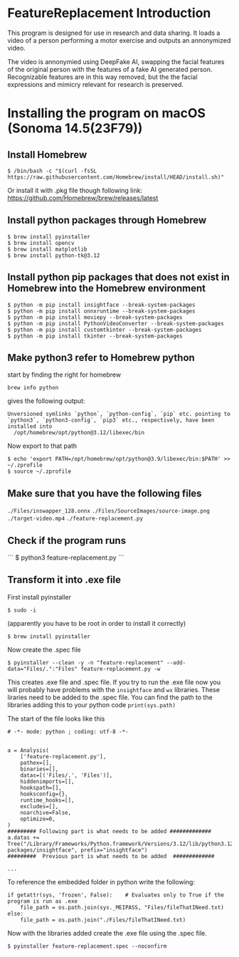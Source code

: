 # FeatureReplacement Introduction
This program is designed for use in research and data sharing. It loads a video of a person performing a motor exercise and outputs an annonymized video. 

The video is annonymied using DeepFake AI, swapping the facial features of the original person with the features of a fake AI generated person. Recognizable features are in this way removed, but the the facial expressions and mimicry relevant for research is preserved. 

# Installing the program on macOS (Sonoma 14.5(23F79))
## Install Homebrew
```
$ /bin/bash -c "$(curl -fsSL https://raw.githubusercontent.com/Homebrew/install/HEAD/install.sh)"
```
Or install it with .pkg file though following link: https://github.com/Homebrew/brew/releases/latest


## Install python packages through Homebrew
```
$ brew install pyinstaller
$ brew install opencv
$ brew install matplotlib
$ brew install python-tk@3.12
```

## Install python pip packages that does not exist in Homebrew into the Homebrew environment 
```
$ python -m pip install insightface --break-system-packages
$ python -m pip install onnxruntime --break-system-packages
$ python -m pip install moviepy --break-system-packages
$ python -m pip install PythonVideoConverter --break-system-packages
$ python -m pip install customtkinter --break-system-packages
$ python -m pip install tkinter --break-system-packages

```

## Make python3 refer to Homebrew python
start by finding the right for homebrew
```
brew info python
```
gives the following output: 
```
Unversioned symlinks `python`, `python-config`, `pip` etc. pointing to
`python3`, `python3-config`, `pip3` etc., respectively, have been installed into
  /opt/homebrew/opt/python@3.12/libexec/bin
```
Now export to that path
```
$ echo 'export PATH=/opt/homebrew/opt/python@3.9/libexec/bin:$PATH' >> ~/.zprofile
$ source ~/.zprofile
```

## Make sure that you have the following files
`./Files/inswapper_128.onnx`
`./Files/SourceImages/source-image.png`
`./target-video.mp4`
`./feature-replacement.py`


## Check if the program runs
´´´
$ python3 feature-replacement.py 
´´´


## Transform it into .exe file 
First install pyinstaller
```
$ sudo -i         
```
(apparently you have to be root in order to install it correctly)
```
$ brew install pyinstaller
```

Now create the .spec file 
```
$ pyinstaller --clean -y -n "feature-replacement" --add-data="Files/.":"Files" feature-replacement.py -w
```

This creates .exe file and .spec file. If you try to run the .exe file now you will probably have problems with the `insightface` and `wx` libraries. These liraries need to be added to the .spec file. You can find the path to the libraries adding this to your python code `print(sys.path)`

The start of the file looks like this
```
# -*- mode: python ; coding: utf-8 -*-


a = Analysis(
    ['feature-replacement.py'],
    pathex=[],
    binaries=[],
    datas=[('Files/.', 'Files')],
    hiddenimports=[],
    hookspath=[],
    hooksconfig={},
    runtime_hooks=[],
    excludes=[],
    noarchive=False,
    optimize=0,
)
######### Following part is what needs to be added #############
a.datas += Tree("/Library/Frameworks/Python.framework/Versions/3.12/lib/python3.12/site-packages/insightface", prefix="insightface")
#########  Previous part is what needs to be added  #############

...
```
To reference the embedded folder in python write the following: 
```
if getattr(sys, 'frozen', False):    # Evaluates only to True if the program is run as .exe
    file_path = os.path.join(sys._MEIPASS, "Files/fileThatINeed.txt)
else:
    file_path = os.path.join("./Files/fileThatINeed.txt)
```

Now with the libraries added create the .exe file using the .spec file. 
```
$ pyinstaller feature-replacement.spec --noconfirm
```
